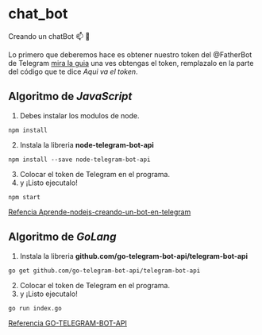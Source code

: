 # chat_bot
Creando un chatBot :mailbox: :shower:

Lo primero que deberemos hace es obtener nuestro token del @FatherBot de Telegram [mira la guia](https://core.telegram.org/bots#creating-a-new-bot) una ves obtengas el token, remplazalo en la parte del código que te dice _Aqui va el token_.

## Algoritmo de _JavaScript_

1. Debes instalar los modulos de node.
```shell
npm install
```
2. Instala la libreria **node-telegram-bot-api**
```shell
npm install --save node-telegram-bot-api
```
3. Colocar el token de Telegram en el programa.
4. y ¡Listo ejecutalo!
```shell
npm start
```
[Refencia Aprende-nodejs-creando-un-bot-en-telegram](https://hackingprofessional.github.io/Security/Aprende-nodejs-creando-un-bot-en-telegram/)

## Algoritmo de _GoLang_

1. Instala la libreria **github.com/go-telegram-bot-api/telegram-bot-api**
```shell
go get github.com/go-telegram-bot-api/telegram-bot-api
```
2. Colocar el token de Telegram en el programa.
3. y ¡Listo ejecutalo!
```shell
go run index.go
```
[Referencia GO-TELEGRAM-BOT-API](https://go-telegram-bot-api.github.io/)
